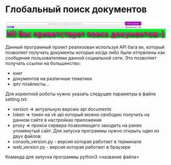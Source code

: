# Глобальный поиск документов

![Иллюстрация к проекту](https://github.com/as1mple/global-search-documents/raw/master/web/title.png)

Данный програмный проект реализован используя API бага вк, который позволяет получать документы которые когда либо были отпрвлены как сообщения пользователями данной социальной сети. Это позволяет получать ссылки на большинство:
 * книг 
 * документов на различные тематики
 * iptv плэйлисты...
 
 Для коректной роботы нужно указать следущее параметры в файле setting.txt:
  * version => актуальную версию api documents
  * token => токен на vk api который можно свободно получить на данном сайте в настройках приложения 
  * proxy => прокси сервера позволяющего заходить на ранее упомянутый сайт.
 Для запуска программы нужно открыть один из двух файлов:
 * console_version.py - версия которая работает в терминале
 * web_version.py - версия которая работает в браузере
 
 Команда для запуска программы python3 <название файла>
